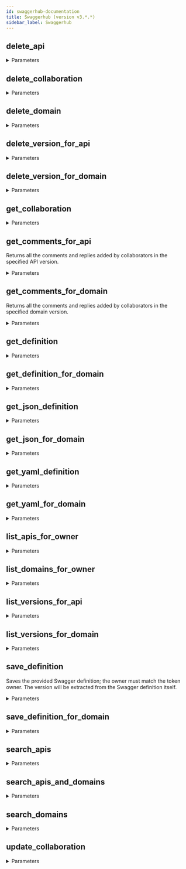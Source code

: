 ```yaml
---
id: swaggerhub-documentation
title: Swaggerhub (version v3.*.*)
sidebar_label: Swaggerhub
---
```


## delete_api



<details><summary>Parameters</summary>

#### api (required)

API name (case-sensitive)

**Type:** string

#### owner (required)

API owner (user or organization, case-sensitive)

**Type:** string

</details>

## delete_collaboration



<details><summary>Parameters</summary>

#### api (required)

API name (case-sensitive)

**Type:** string

#### owner (required)

API owner (user or organization, case-sensitive)

**Type:** string

</details>

## delete_domain



<details><summary>Parameters</summary>

#### domain (required)

Domain name (case-sensitive)

**Type:** string

#### owner (required)

Domain owner (user or organization, case-sensitive)

**Type:** string

#### force

Force update

**Type:** boolean

</details>

## delete_version_for_api



<details><summary>Parameters</summary>

#### api (required)

API name (case-sensitive)

**Type:** string

#### owner (required)

API owner (user or organization, case-sensitive)

**Type:** string

#### version (required)

Version identifier (case-sensitive)

**Type:** string

</details>

## delete_version_for_domain



<details><summary>Parameters</summary>

#### domain (required)

Domain name (case-sensitive)

**Type:** string

#### owner (required)

Domain owner (user or organization, case-sensitive)

**Type:** string

#### version (required)

Version identifier (case-sensitive)

**Type:** string

#### force

Force update

**Type:** boolean

</details>

## get_collaboration



<details><summary>Parameters</summary>

#### api (required)

API name (case-sensitive)

**Type:** string

#### owner (required)

API owner (user or organization, case-sensitive)

**Type:** string

#### expandTeams

**Type:** boolean

</details>

## get_comments_for_api

Returns all the comments and replies added by collaborators in the specified API version.


<details><summary>Parameters</summary>

#### api (required)

API name (case-sensitive)

**Type:** string

#### owner (required)

API owner (user or organization, case-sensitive)

**Type:** string

#### version (required)

Version identifier (case-sensitive)

**Type:** string

</details>

## get_comments_for_domain

Returns all the comments and replies added by collaborators in the specified domain version.


<details><summary>Parameters</summary>

#### domain (required)

Domain name (case-sensitive)

**Type:** string

#### owner (required)

Domain owner (user or organization, case-sensitive)

**Type:** string

#### version (required)

Version identifier (case-sensitive)

**Type:** string

</details>

## get_definition



<details><summary>Parameters</summary>

#### api (required)

API name (case-sensitive)

**Type:** string

#### owner (required)

API owner (user or organization, case-sensitive)

**Type:** string

#### version (required)

Version identifier (case-sensitive)

**Type:** string

</details>

## get_definition_for_domain



<details><summary>Parameters</summary>

#### domain (required)

Domain name (case-sensitive)

**Type:** string

#### owner (required)

Domain owner (user or organization, case-sensitive)

**Type:** string

#### version (required)

Version identifier (case-sensitive)

**Type:** string

</details>

## get_json_definition



<details><summary>Parameters</summary>

#### api (required)

API name (case-sensitive)

**Type:** string

#### owner (required)

API owner (user or organization, case-sensitive)

**Type:** string

#### version (required)

Version identifier (case-sensitive)

**Type:** string

</details>

## get_json_for_domain



<details><summary>Parameters</summary>

#### domain (required)

Domain name (case-sensitive)

**Type:** string

#### owner (required)

Domain owner (user or organization, case-sensitive)

**Type:** string

#### version (required)

Version identifier (case-sensitive)

**Type:** string

</details>

## get_yaml_definition



<details><summary>Parameters</summary>

#### api (required)

API name (case-sensitive)

**Type:** string

#### owner (required)

API owner (user or organization, case-sensitive)

**Type:** string

#### version (required)

Version identifier (case-sensitive)

**Type:** string

</details>

## get_yaml_for_domain



<details><summary>Parameters</summary>

#### domain (required)

Domain name (case-sensitive)

**Type:** string

#### owner (required)

Domain owner (user or organization, case-sensitive)

**Type:** string

#### version (required)

Version identifier (case-sensitive)

**Type:** string

</details>

## list_apis_for_owner



<details><summary>Parameters</summary>

#### owner (required)

API owner (user or organization, case-sensitive)

**Type:** string

#### order

Sort order

**Type:** string

**Potential values:** ASC, DESC

#### sort

Sort criteria or result set:
* NAME
* UPATED
* CREATED
* OWNER


**Type:** string

**Potential values:** NAME, UPDATED, CREATED, OWNER

</details>

## list_domains_for_owner



<details><summary>Parameters</summary>

#### owner (required)

Domain owner (user or organization, case-sensitive)

**Type:** string

#### order

Sort order

**Type:** string

**Potential values:** ASC, DESC

#### sort

Sort criteria or result set:
* NAME
* UPATED
* CREATED
* OWNER


**Type:** string

**Potential values:** NAME, UPDATED, CREATED, OWNER

</details>

## list_versions_for_api



<details><summary>Parameters</summary>

#### api (required)

API name (case-sensitive)

**Type:** string

#### owner (required)

API owner (user or organization, case-sensitive)

**Type:** string

</details>

## list_versions_for_domain



<details><summary>Parameters</summary>

#### domain (required)

Domain name (case-sensitive)

**Type:** string

#### owner (required)

Domain owner (user or organization, case-sensitive)

**Type:** string

</details>

## save_definition

Saves the provided Swagger definition; the owner must match the token owner. The version will be extracted from the Swagger definition itself.

<details><summary>Parameters</summary>

#### api (required)

API name (case-sensitive)

**Type:** string

#### owner (required)

API owner (user or organization, case-sensitive)

**Type:** string

#### $body

The Swagger definition of this API

**Type:** string

#### force

Force update

**Type:** boolean

#### isPrivate

Defines whether the API has to be private

**Type:** boolean

#### version

API version

**Type:** string

</details>

## save_definition_for_domain



<details><summary>Parameters</summary>

#### domain (required)

Domain name (case-sensitive)

**Type:** string

#### owner (required)

Domain owner (user or organization, case-sensitive)

**Type:** string

#### version (required)

Domain version

**Type:** string

#### $body

The Swagger definition of this domain

**Type:** string

#### force

Force update

**Type:** boolean

#### isPrivate

Specifies whether the domain has to be private

**Type:** boolean

</details>

## search_apis



<details><summary>Parameters</summary>

#### order

Sort order

**Type:** string

**Potential values:** ASC, DESC

#### query

Free text query to match

**Type:** string

#### sort

Sort criteria or result set:
* NAME
* UPATED
* CREATED
* OWNER


**Type:** string

**Potential values:** NAME, UPDATED, CREATED, OWNER

#### state

Matches against published state of the spec:
* UNPUBLISHED - spec is a draft, a work in progress
* PUBLISHED - spec is a stable version ready for consuming from client applications
* ANY - either PUBLISHED or UNPUBLISHED


**Type:** string

**Potential values:** ALL, PUBLISHED, UNPUBLISHED

#### tag

Matches against tags associated with an API

**Type:** array

</details>

## search_apis_and_domains



<details><summary>Parameters</summary>

#### order

Sort order

**Type:** string

**Potential values:** ASC, DESC

#### owner

API or Domain owner identifier. Can be username or organization name

**Type:** string

#### query

Free text query to match

**Type:** string

#### sort

Sort criteria or result set:
* NAME
* UPATED
* CREATED
* OWNER


**Type:** string

**Potential values:** NAME, UPDATED, CREATED, OWNER

#### specType

Type of Swagger specs to search:
* API - APIs only
* DOMAIN - Domains only
* ANY - Both APIs and Domains


**Type:** string

**Potential values:** API, DOMAIN, ANY

#### state

Matches against published state of the spec:
* UNPUBLISHED - spec is a draft, a work in progress
* PUBLISHED - spec is a stable version ready for consuming from client applications
* ANY - either PUBLISHED or UNPUBLISHED


**Type:** string

**Potential values:** ALL, PUBLISHED, UNPUBLISHED

#### visibility

The visibility of a spec in SwaggerHub:
* PUBLIC - can be viewed by anyone
* PRIVATE - can only be viewed by you or your Org and those that you are collaborating with or have shared it with
* ANY - either PUBLIC or PRIVATE


**Type:** string

**Potential values:** PUBLIC, PRIVATE, ANY

</details>

## search_domains



<details><summary>Parameters</summary>

#### order

Sort order

**Type:** string

**Potential values:** ASC, DESC

#### query

Free text query to match

**Type:** string

#### sort

Sort criteria or result set:
* NAME
* UPATED
* CREATED
* OWNER


**Type:** string

**Potential values:** NAME, UPDATED, CREATED, OWNER

#### state

Matches against published state of the spec:
* UNPUBLISHED - spec is a draft, a work in progress
* PUBLISHED - spec is a stable version ready for consuming from client applications
* ANY - either PUBLISHED or UNPUBLISHED


**Type:** string

**Potential values:** ALL, PUBLISHED, UNPUBLISHED

#### tag

Matches against tags associated with a domain

**Type:** array

</details>

## update_collaboration



<details><summary>Parameters</summary>

#### api (required)

API name (case-sensitive)

**Type:** string

#### owner (required)

API owner (user or organization, case-sensitive)

**Type:** string

#### $body

**Type:** object

</details>

